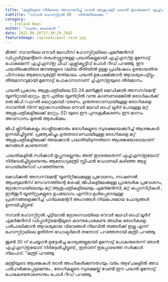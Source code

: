 ```yaml
---
title: "മന്ത്രിയുടെ നിർദേശം അവഗണിച്ച് നവൻ ആശുപത്രി പദ്ധതി തുടരുമെന്ന് എച്ച്എസ്ഇ "
subtitle: "നാവൻ ഹോസ്പിറ്റൽ ED   നിർത്തിയേക്കും "
category:
  - Ireland News
author: "സ്വന്തം ലേഖകൻ "
date: 2022-06-26T17:30:29.784Z
featureImage: /uploads/paul-reid.jpg
---
```

മീത്ത്: നാവനിലെ ഔവർ ലേഡീസ് ഹോസ്പിറ്റലിലെ എമർജൻസി ഡിപ്പാർട്ട്‌മെന്റിനെ  തരംതാഴ്ത്താനുള്ള പദ്ധതികളുമായി എച്ച്എസ്ഇ മുന്നോട്ട് പോകുമെന്ന്  എച്ച്എസ്ഇ ചീഫ് എക്സിക്യൂട്ടീവ് പോൾ റീഡ് പറഞ്ഞു. ഈ പദ്ധതിക്കെതിരെ ജനങ്ങളുടെ വലിയ രീതിയിൽ ഉള്ള പ്രധിഷേധം ഉണ്ടായതിനു പിന്നാലെ  ആരോഗ്യമന്ത്രി  തത്കാലം  പദ്ധതി ഉപേക്ഷിക്കാൻ ആവശ്യപെട്ടിട്ടും    തീരുമാനവുമായി മുന്നോട്ട് പോകാനാനാണ് ച്ച്എസ്ഇയുടെ തീരുമാനം. 

പദ്ധതി പ്രകാരം ആശുപത്രിയിലെ ED 24 മണിക്കൂർ മെഡിക്കൽ അസസ്‌മെന്റ് യൂണിറ്റായി മാറ്റും. ഈ പുതിയ യൂണിറ്റിൽ വന്നു കാണണമെങ്കിൽ  രോഗികൾക്ക് ഒരു ജിപി റഫറൽ  ലെറ്ററുമായി വരണം. ഗുരുതരാവസ്ഥയിലുള്ള രോഗികളെ നാവനിൽ നിന്ന് ദ്രോഗേഡയിലെ ഔവർ ലേഡി ഓഫ് ലൂർദ് പോലുള്ള മറ്റ് ആശുപത്രികളിലേക്ക് മാറ്റും. ED യുടെ ഈ പുനഃക്രമീകരണം ഈ മാസം അവസാനം മുതൽ ആരംഭിക്കും.

ജിപി ക്ലിനിക്കുകളും രാഷ്ട്രീയക്കാരും രോഗികളുടെ സുരക്ഷയെക്കുറിച്ച് ആശങ്കകൾ ഉന്നയിച്ചിട്ടുണ്ട്.  പ്രത്യേകിച്ചും ഗുരുതരാവസ്ഥയിലുള്ള രോഗികളെ മറ്റ് ആശുപത്രികളിലേക്ക് അയക്കാൻ പദ്ധതിയിടുന്നതിനെ ആശങ്കയോടെയാണ് ജനങ്ങൾ കാണുന്നത്. 

പദ്ധതികളിൽ സർക്കാർ തൃപ്തനല്ലെന്നും  അത് തുടരരുതെന്ന് എച്ച്എസ്ഇയോട് നിർദേശിച്ചിട്ടുണ്ടെന്നും ആരോഗ്യമന്ത്രി സ്റ്റീഫൻ ഡോണലി കഴിഞ്ഞ ആഴ്ച ഡെയിലിനോട് പറഞ്ഞിരുന്നു.

മെഡിക്കൽ അസസ്‌മെന്റ് യൂണിറ്റിലേക്കുള്ള പ്രവേശനം, നാഷണൽ ആംബുലൻസ് സേവനത്തിന്റെ ശേഷി, ജിപികളിലേക്കുള്ള പ്രാദേശിക പ്രവേശനം, ദ്രോഗേഡയിലെയും മറ്റ് ആശുപത്രികളിലെയും എമർജൻസി, മറ്റ് കപ്പാസിറ്റികൾ , ഇൻജുറി യൂണിറ്റുകളുടെ ഉപയോഗം എന്നിവ ഉൾപ്പെടെയുള്ള പ്രശ്‌നങ്ങളെക്കുറിച്ച്  പാർലമെന്ററി അംഗങ്ങൾ നിയമപരമായ ചോദ്യങ്ങൾ ഉന്നയിച്ചിട്ടുണ്ട്. 

നാവൻ ഹോസ്പിറ്റൽ പൂട്ടിയാൽ ദ്രോഗെഡയിലെ ഔവർ ലേഡി ഓഫ് ലൂർദ് എമർജൻസി ഡിപ്പാർട്ട്‌മെന്റിലൂടെ കടന്നുപോകേണ്ട അധിക രോഗികളെ പരിപാലിക്കാൻ ആവശ്യമായ വിഭവങ്ങൾ നിലവിൽ തങ്ങൾക്ക് ഇല്ല എന്ന്  ഹോസ്പിറ്റലിലെ മുതിർന്ന ഡോക്ടർമാർ തന്നോട് പറഞ്ഞതായി മന്ത്രി  പറഞ്ഞു.

ജൂൺ 30 ന് ചെയ്യാൻ ഉദ്ദേശിച്ച കാര്യങ്ങളുമായി മുന്നോട്ട് പോകരുതെന്ന് ഞാൻ എച്ച്എസ്ഇയോട് നിർദ്ദേശിച്ചിട്ടുണ്ട്,, ഇതാണ് ഇപ്പോഴത്തെ സർക്കാർ നിലപാട്.  ”മന്ത്രി പറഞ്ഞു.

മന്ത്രിയുടെ ആശങ്കകൾ താൻ  അംഗീകരിക്കുന്നതായും  വരും ആഴ്‌ചകളിൽ അവ പരിഹരിക്കപ്പെടുമെന്നും , രോഗികളുടെ സുരക്ഷയ്ക്ക് വേണ്ടി ഈ പദ്ധതി മുന്നോട്ട് പോകേണ്ടതാണെന്നും  പോൾ  റീഡ് പറഞ്ഞു,